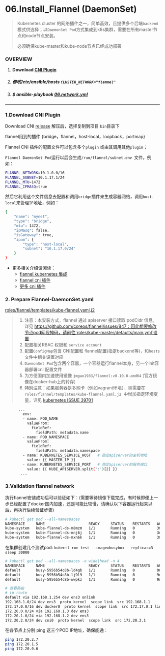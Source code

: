 # 06.Install_Flannel (DaemonSet)

> Kubernetes cluster 的网络插件之一，简单高效，且提供多个后端`backend`模式供选择；以`DaemonSet Pod`方式集成到k8s集群，需要在所有master节点和node节点安装。
>
> 必须确保kube-master和kube-node节点已经成功部署

### OVERVIEW

1. **Download [CNI Plugin](https://github.com/containernetworking/plugins/releases)**

2. ##### **修改/etc/ansible/hosts** `CLUSTER_NETWORK="flannel"`

3. ##### **$ ansible-playbook [06.network.yml](../../../06.network.yml)**

------

### 1.Download CNI Plugin

Download CNI [release](https://github.com/containernetworking/plugins/releases) 解压后，选择复制到项目 `bin`目录下

flannel用到的插件 {bridge，flannel，host-local，loopback，portmap}

Flannel CNI 插件的配置文件可以包含多个`plugin` 或由其调用其他`plugin`；

`Flannel DaemonSet Pod`运行以后会生成`/run/flannel/subnet.env `文件，例如：

``` bash
FLANNEL_NETWORK=10.1.0.0/16
FLANNEL_SUBNET=10.1.17.1/24
FLANNEL_MTU=1472
FLANNEL_IPMASQ=true
```
然后它利用这个文件信息去配置和调用`bridge`插件来生成容器网络，调用`host-local`来管理`IP`地址，例如：

``` bash
{
	"name": "mynet",
	"type": "bridge",
	"mtu": 1472,
	"ipMasq": false,
	"isGateway": true,
	"ipam": {
		"type": "host-local",
		"subnet": "10.1.17.0/24"
	}
}
```
- 更多相关介绍请阅读：
  - [flannel kubernetes 集成](https://github.com/coreos/flannel/blob/master/Documentation/kubernetes.md)
  - [flannel cni 插件](https://github.com/containernetworking/plugins/tree/master/plugins/meta/flannel)
  - [更多 cni 插件](https://github.com/containernetworking/plugins)

### 2. Prepare Flannel-DaemonSet.yaml 

[roles/flannel/templates/kube-flannel.yaml.j2](../../../roles/flannel/templates/kube-flannel.yaml.j2)

> 1. 注意：本安装方式，flannel 通过 apiserver 接口读取 podCidr 信息，详见 https://github.com/coreos/flannel/issues/847；因此想要修改节点pod网段掩码，请前往`roles/kube-master/defaults/main.yml`设置
> 2. 配置相关RBAC 权限和 `service account`
> 3. 配置`ConfigMap`包含 CNI配置和 flannel配置(指定backend等)，和`hosts`文件中相关设置对应
> 4. `DaemonSet Pod`包含两个容器，一个容器运行flannel本身，另一个init容器部署cni 配置文件
> 5. 为方便国内加速使用镜像 `jmgao1983/flannel:v0.10.0-amd64` (官方镜像在docker-hub上的转存)
> 6. 特别注意：如果服务器是多网卡（例如vagrant环境），则需要在`roles/flannel/templates/kube-flannel.yaml.j2 `中增加指定环境变量，详见 [kubernetes ISSUE 39701](https://github.com/kubernetes/kubernetes/issues/39701)
>

``` bash
      ...
        env:
        - name: POD_NAME
          valueFrom:
            fieldRef:
              fieldPath: metadata.name
        - name: POD_NAMESPACE
          valueFrom:
            fieldRef:
              fieldPath: metadata.namespace
        - name: KUBERNETES_SERVICE_HOST   # 指定apiserver的主机地址
          value: {{ MASTER_IP }}
        - name: KUBERNETES_SERVICE_PORT   # 指定apiserver的服务端口
          value: {{ KUBE_APISERVER.split(':')[2] }}      
       ...
```
### 3.Validation flannel network

执行flannel安装成功后可以验证如下：(需要等待镜像下载完成，有时候即便上一步已经配置了docker国内加速，还是可能比较慢，请确认以下容器运行起来以后，再执行后续验证步骤)

``` bash
# kubectl get pod --all-namespaces
NAMESPACE     NAME                    READY     STATUS    RESTARTS   AGE
kube-system   kube-flannel-ds-m8mzm   1/1       Running   0          3m
kube-system   kube-flannel-ds-mnj6j   1/1       Running   0          3m
kube-system   kube-flannel-ds-mxn6k   1/1       Running   0          3m
```
在集群创建几个测试pod:  `kubectl run test --image=busybox --replicas=3 sleep 30000`

``` bash
# kubectl get pod --all-namespaces -o wide|head -n 4
NAMESPACE     NAME                    READY     STATUS    RESTARTS   AGE       IP             NODE
default       busy-5956b54c8b-ld4gb   1/1       Running   0          9m        172.20.2.7     192.168.1.1
default       busy-5956b54c8b-lj9l9   1/1       Running   0          9m        172.20.1.5     192.168.1.2
default       busy-5956b54c8b-wwpkz   1/1       Running   0          9m        172.20.0.6     192.168.1.3

# 查看路由
# ip route
default via 192.168.1.254 dev ens3 onlink 
192.168.1.0/24 dev ens3  proto kernel  scope link  src 192.168.1.1 
172.17.0.0/16 dev docker0  proto kernel  scope link  src 172.17.0.1 linkdown 
172.20.0.0/24 via 192.168.1.3 dev ens3 
172.20.1.0/24 via 192.168.1.2 dev ens3 
172.20.2.0/24 dev cni0  proto kernel  scope link  src 172.20.2.1 
```
在各节点上分别 ping 这三个POD IP地址，确保能通：

``` bash
ping 172.20.2.7
ping 172.20.1.5
ping 172.20.0.6
```

